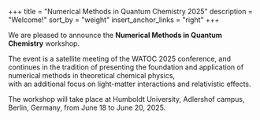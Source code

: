 +++
title = "Numerical Methods in Quantum Chemistry 2025"
description = "Welcome!"
sort_by = "weight"
insert_anchor_links = "right"
+++

We are pleased to announce the **Numerical Methods in Quantum Chemistry** workshop. 

The event is a satellite meeting of the WATOC 2025 conference, and continues in the tradition of presenting the foundation and application of numerical methods in theoretical chemical physics,  
with an additional focus on light-matter interactions and relativistic effects.  

The workshop will take place at Humboldt University, Adlershof campus, Berlin, Germany, from June 18 to June 20, 2025.

